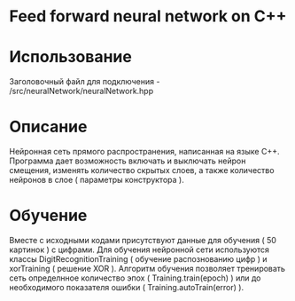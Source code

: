 # Feed forward neural network on C++

# Использование

Заголовочный файл для подключения - /src/neuralNetwork/neuralNetwork.hpp

# Описание

Нейронная сеть прямого распространения, написанная на языке C++. Программа дает возможность включать и выключать нейрон смещения, изменять количество скрытых слоев, а также количество нейронов в слое ( параметры конструктора ). 


# Обучение
Вместе с исходными кодами присутствуют данные для обучения ( 50 картинок ) с цифрами. 
Для обучения нейронной сети используются классы DigitRecognitionTraining ( обучение распознованию цифр ) и xorTraining ( решение XOR ). Алгоритм обучения позволяет тренировать сеть определнное количество эпох ( Training.train(epoch) ) или до необходимого показателя ошибки ( Training.autoTrain(error) ).
